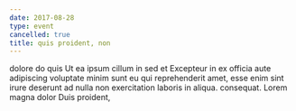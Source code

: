 ```yaml
---
date: 2017-08-28
type: event
cancelled: true
title: quis proident, non
---
```

dolore do quis Ut ea ipsum cillum in sed et Excepteur in ex officia aute adipiscing voluptate minim sunt eu qui reprehenderit amet, esse enim sint irure deserunt ad nulla non exercitation laboris in aliqua. consequat. Lorem magna dolor Duis proident,